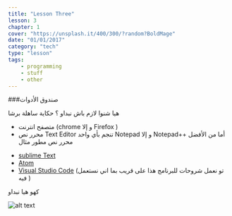 ```yaml
---
title: "Lesson Three"
lesson: 3
chapter: 1
cover: "https://unsplash.it/400/300/?random?BoldMage"
date: "01/01/2017"
category: "tech"
type: "lesson"
tags:
    - programming
    - stuff
    - other
---
```



###صندوق الأدوات


هيا شنوا لازم باش نبداو ؟ حكاية ساهلة برشا 

- متصفح انترنت (chrome و إلا Firefox )
- محرر نص Text Editor تنجم بأي واحد Notepad و إلا Notepad++ أما من الأفضل محرر نص مطور مثال 

* [sublime Text][2]
* [Atom][3]
* [Visual Studio Code][4] (تو نعمل شروحات للبرنامج هذا على قريب بما اني نستعمل فيه  )

كهو هيا نبداو 

![alt text](https://m.popkey.co/ab7109/q0AY0.gif "Let's start")

[2]: https://www.sublimetext.com
[3]: https://atom.io/
[4]: https://code.visualstudio.com/
